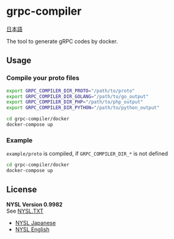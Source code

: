 # grpc-compiler

[日本語](./README.ja.md)

The tool to generate gRPC codes by docker.

## Usage

### Compile your proto files

```bash
export GRPC_COMPILER_DIR_PROTO="/path/to/proto"
export GRPC_COMPILER_DIR_GOLANG="/path/to/go_output"
export GRPC_COMPILER_DIR_PHP="/path/to/php_output"
export GRPC_COMPILER_DIR_PYTHON="/path/to/python_output"

cd grpc-compiler/docker
docker-compose up
```

### Example

`example/proto` is compiled, if `GRPC_COMPILER_DIR_*` is not defined

```bash
cd grpc-compiler/docker
docker-compose up
```

## License

__NYSL Version 0.9982__  
See [NYSL.TXT](./NYSL.TXT)

* [NYSL Japanese](http://www.kmonos.net/nysl/)
* [NYSL English](http://www.kmonos.net/nysl/index.en.html)
